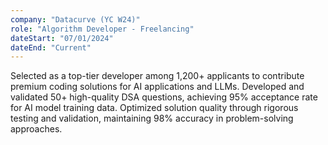 ```yaml
---
company: "Datacurve (YC W24)"
role: "Algorithm Developer - Freelancing"
dateStart: "07/01/2024"
dateEnd: "Current"
---
```


Selected as a top-tier developer among 1,200+ applicants to contribute premium coding solutions for AI applications and LLMs. Developed and validated 50+ high-quality DSA questions, achieving 95% acceptance rate for AI model training data. Optimized solution quality through rigorous testing and validation, maintaining 98% accuracy in problem-solving approaches.
